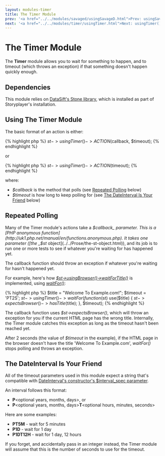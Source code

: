 ```yaml
---
layout: modules-timer
title: The Timer Module
prev: '<a href="../../modules/savaged/usingSavageD.html">Prev: usingSavageD()</a>'
next: '<a href="../../modules/timer/usingTimer.html">Next: usingTimer()</a>'
---
```


# The Timer Module

The __Timer__ module allows you to wait for something to happen, and to timeout (which throws an exception) if that something doesn't happen quickly enough.

## Dependencies

This module relies on [DataSift's Stone library](http://github.com/datasift/Stone), which is installed as part of Storyplayer's installation.

## Using The Timer Module

The basic format of an action is either:

{% highlight php %}
$st->usingTimer()->ACTION($callback, $timeout);
{% endhighlight %}

or

{% highlight php %}
$st->usingTimer()->ACTION($timeout);
{% endhighlight %}

where:

* _$callback_ is the method that polls (see [Repeated Polling](#repeated_polling) below)
* _$timeout_ is how long to keep polling for (see [The DateInterval Is Your Friend](#the_dateinterval_is_your_friend) below)

## Repeated Polling

Many of the Timer module's actions take a _$callback_ parameter.  This is a [PHP anonymous function](http://uk1.php.net/manual/en/functions.anonymous.php).  It takes one parameter ([the _$st_ object](../../Prose/the-st-object.html)), and its job is to run one or more tests to see if whatever you're waiting for has happened yet.

The callback function should throw an exception if whatever you're waiting for hasn't happened yet.

For example, here's how _[$st->usingBrowser()->waitForTitle()](../browser/usingBrowser.html#waitfortitle)_ is implemented, using _[waitFor()](usingTimer.html#waitfor)_:

{% highlight php %}
$title = "Welcome To Example.com!";
$timeout = 'PT2S';
$st->usingTimer()->waitFor(function($st) use($title) {
	$st->expectsBrowser()->hasTitle($title);
}, $timeout);
{% endhighlight %}

The callback function uses _$st->expectsBrowser()_, which will throw an exception for you if the current HTML page has the wrong title.  Internally, the Timer module catches this exception as long as the timeout hasn't been reached yet.

After 2 seconds (the value of _$timeout_ in the example), if the HTML page in the browser doesn't have the title 'Welcome To Example.com', _waitFor()_ stops polling and throws an exception.

## The DateInterval Is Your Friend

All of the timeout parameters used in this module expect a string that's compatible with [DateInterval's constructor's $interval_spec parameter](http://uk1.php.net/manual/en/dateinterval.construct.php).

An interval follows this format:

* __P__&lt;optional years, months, days&gt;, or
* __P__&lt;optional years, months, days&gt;__T__&lt;optional hours, minutes, seconds&gt;

Here are some examples:

* __PT5M__ - wait for 5 minutes
* __P1D__ - wait for 1 day
* __P1DT12H__ - wait for 1 day, 12 hours

If you forget, and accidentally pass in an integer instead, the Timer module will assume that this is the number of seconds to use for the timeout.